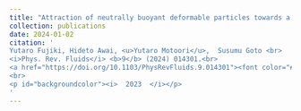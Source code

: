 ```yaml
---
title: "Attraction of neutrally buoyant deformable particles towards a vortex"
collection: publications
date: 2024-01-02
citation: '
Yutaro Fujiki, Hideto Awai, <u>Yutaro Motoori</u>,  Susumu Goto <br> 
<i>Phys. Rev. Fluids</i> <b>9</b> (2024) 014301.<br>
<a href="https://doi.org/10.1103/PhysRevFluids.9.014301"><font color="#0000FF">https://doi.org/10.1103/PhysRevFluids.9.014301</font></a>
<br>
<p id="backgroundcolor"><i>  2023  </i></p>
'
---
```

